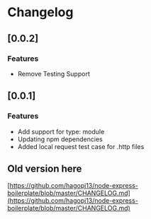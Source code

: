 # Changelog

## [0.0.2]
### Features
  - Remove Testing Support

## [0.0.1]
### Features
  - Add support for type: module
  - Updating npm dependencies
  - Added local request test case for .http files

## Old version here
[https://github.com/hagopj13/node-express-boilerplate/blob/master/CHANGELOG.md](https://github.com/hagopj13/node-express-boilerplate/blob/master/CHANGELOG.md)
